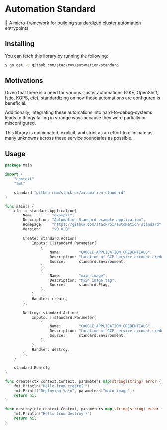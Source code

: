 # Automation Standard

🤖 A micro-framework for building standardized cluster automation entrypoints

## Installing

You can fetch this library by running the following:

```bash
$ go get -u github.com/stackrox/automation-standard
```

## Motivations

Given that there is a need for various cluster automations (GKE, OpenShift, Istio, KOPS, etc), standardizing on how those automations are configured is beneficial.

Additionally, integrating these automations into hard-to-debug-systems leads to things failing in strange ways because they were partially or misconfigured.

This library is opinionated, explicit, and strict as an effort to eliminate as many unknowns across these service boundaries as possible.

## Usage

```go
package main

import (
	"context"
	"fmt"

	standard "github.com/stackrox/automation-standard"
)

func main() {
	cfg := standard.Application{
		Name:        "example",
		Description: "Automation Standard example application",
		Homepage:    "https://github.com/stackrox/automation-standard",
		Version:     "v0.0.0",
		
		Create: standard.Action{
			Inputs: []standard.Parameter{
				{
					Name:        "GOOGLE_APPLICATION_CREDENTIALS",
					Description: "Location of GCP service account credential file",
					Source:      standard.Environment,
				},
				{
					Name:        "main-image",
					Description: "Main image tag",
					Source:      standard.Flag,
				},
			},
			Handler: create,
		},
		
		Destroy: standard.Action{
			Inputs: []standard.Parameter{
				{
					Name:        "GOOGLE_APPLICATION_CREDENTIALS",
					Description: "Location of GCP service account credential file",
					Source:      standard.Environment,
				},
			},
			Handler: destroy,
		},
	}

	standard.Run(cfg)
}

func create(ctx context.Context, parameters map[string]string) error {
	fmt.Println("Hello from create()")
	fmt.Printf("Deploying %s\n", parameters["main-image"])
	return nil
}

func destroy(ctx context.Context, parameters map[string]string) error {
	fmt.Println("Hello from destroy()")
	return nil
}
```
